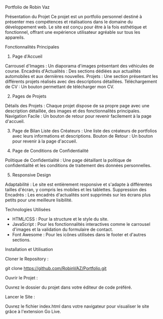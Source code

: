 Portfolio de Robin Vaz

Présentation du Projet
Ce projet est un portfolio personnel destiné à présenter mes compétences et réalisations dans le domaine du développement web. Le site est conçu pour être à la fois esthétique et fonctionnel, offrant une expérience utilisateur agréable sur tous les appareils.

Fonctionnalités Principales

1. Page d'Accueil

Carrousel d'Images : Un diaporama d'images présentant des véhicules de course.
Encadrés d'Actualités : Des sections dédiées aux actualités automobiles et aux dernières nouvelles.
Projets : Une section présentant les différents projets réalisés avec des descriptions détaillées.
Téléchargement de CV : Un bouton permettant de télécharger mon CV.

2. Pages de Projets

Détails des Projets : Chaque projet dispose de sa propre page avec une description détaillée, des images et des fonctionnalités principales.
Navigation Facile : Un bouton de retour pour revenir facilement à la page d'accueil.

3. Page de Bilan
Liste des Créateurs : Une liste des créateurs de portfolios avec leurs informations et descriptions.
Bouton de Retour : Un bouton pour revenir à la page d'accueil.

4. Page de Conditions de Confidentialité

Politique de Confidentialité : Une page détaillant la politique de confidentialité et les conditions de traitement des données personnelles.

5. Responsive Design

Adaptabilité : Le site est entièrement responsive et s'adapte à différentes tailles d'écran, y compris les mobiles et les tablettes.
Suppression des Encadrés : Les encadrés d'actualités sont supprimés sur les écrans plus petits pour une meilleure lisibilité.

Technologies Utilisées

- HTML/CSS : Pour la structure et le style du site.
- JavaScript : Pour les fonctionnalités interactives comme le carrousel d'images et la validation du formulaire de contact.
- Font Awesome : Pour les icônes utilisées dans le footer et d'autres sections.

Installation et Utilisation

Cloner le Repository :

git clone https://github.com/RobinVAZ/Portfolio.git

Ouvrir le Projet :

Ouvrez le dossier du projet dans votre éditeur de code préféré.

Lancer le Site :

Ouvrez le fichier index.html dans votre navigateur pour visualiser le site grâce à l'extension Go Live.
